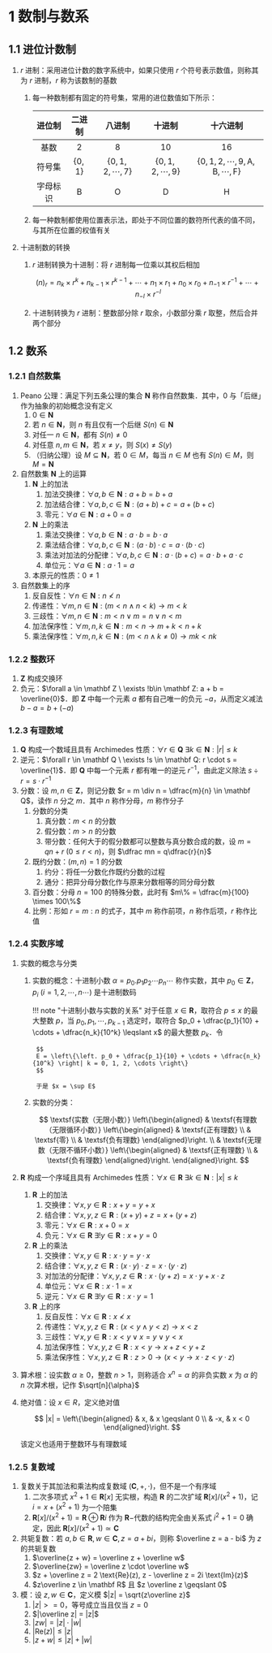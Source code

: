 # 1 数制与数系

## 1.1 进位计数制
1. $r$ 进制：采用进位计数的数字系统中，如果只使用 $r$ 个符号表示数值，则称其为 $r$ 进制，$r$ 称为该数制的基数
    1. 每一种数制都有固定的符号集，常用的进位数值如下所示：

        <div style="text-align: center;">

        |  进位制  |   二进制   |          八进制          |          十进制          |                      十六进制                      |
        | :------: | :--------: | :----------------------: | :----------------------: | :------------------------------------------------: |
        |   基数   |    $2$     |           $8$            |           $10$           |                        $16$                        |
        |  符号集  | $\{0, 1\}$ | $\{0, 1, 2, \cdots, 7\}$ | $\{0, 1, 2, \cdots, 9\}$ | $\{0, 1, 2, \cdots, 9, \mathrm{A, B, \cdots, F}\}$ |
        | 字母标识 | $\text{B}$ |        $\text{O}$        |        $\text{D}$        |                     $\text{H}$                     |

        </div>

    2. 每一种数制都使用位置表示法，即处于不同位置的数符所代表的值不同，与其所在位置的权值有关

2. 十进制数的转换
    1. $r$ 进制转换为十进制：将 $r$ 进制每一位乘以其权后相加

        $$
        (n)_r = n_k \times r^k + n_{k-1} \times r^{k-1} + \cdots + n_1 \times r_1 + n_0 \times r_0 + n_{-1} \times r^{-1} + \cdots + n_{-l} \times r^{-l}
        $$

    2. 十进制转换为 $r$ 进制：整数部分除 $r$ 取余，小数部分乘 $r$ 取整，然后合并两个部分

## 1.2 数系
### 1.2.1 自然数集
1. $\text{Peano}$ 公理：满足下列五条公理的集合 $\mathbf N$ 称作自然数集．其中，$0$ 与「后继」作为抽象的初始概念没有定义
    1. $0 \in \mathbf N$
    2. 若 $n \in \mathbf N$，则 $n$ 有且仅有一个后继 $S(n) \in \mathbf N$
    3. 对任一 $n \in \mathbf N$，都有 $S(n) \neq 0$
    4. 对任意 $n, m \in \mathbf N$，若 $x \neq y$，则 $S(x) \neq S(y)$
    5. （归纳公理）设 $M \subseteq \mathbf N$，若 $0 \in M$，每当 $n \in M$ 也有 $S(n) \in M$，则 $M = \mathbf N$
2. 自然数集 $\mathbf N$ 上的运算
    1. $\mathbf N$ 上的加法
        1. 加法交换律：$\forall a, b \in \mathbf N: a + b=b + a$
        2. 加法结合律：$\forall a, b, c \in \mathbf N: (a + b) + c=a + (b + c)$
        3. 零元：$\forall a \in \mathbf N: a + 0 = a$
    2. $\mathbf N$ 上的乘法
        1. 乘法交换律：$\forall a, b \in \mathbf N: a \cdot b=b \cdot a$
        2. 乘法结合律：$\forall a, b, c \in \mathbf N: (a \cdot b) \cdot c=a \cdot (b \cdot c)$
        3. 乘法对加法的分配律：$\forall a, b, c \in \mathbf N: a \cdot (b + c)=a \cdot b+a \cdot c$
        4. 单位元：$\forall a \in \mathbf N: a \cdot 1 = a$
    3. 本原元的性质：$0 \neq 1$
3. 自然数集上的序
    1. 反自反性：$\forall n \in \mathbf N: n \nless n$
    2. 传递性：$\forall m, n \in \mathbf N: (m < n \wedge n < k) \to m < k$
    3. 三歧性：$\forall m, n \in \mathbf N: m < n \vee m = n \vee n < m$
    4. 加法保序性：$\forall m, n, k \in \mathbf N: m < n \to m + k < n + k$
    5. 乘法保序性：$\forall m, n, k \in \mathbf N: (m < n \wedge k \neq 0)\to mk < nk$

### 1.2.2 整数环
1. $\mathbf Z$ 构成交换环
2. 负元：$\forall a \in \mathbf Z \ \exists !b\in \mathbf Z: a + b = \overline{0}$．即 $\mathbf Z$ 中每一个元素 $a$ 都有自己唯一的负元 $-a$，从而定义减法 $b - a = b + (-a)$

### 1.2.3 有理数域
1. $\mathbf Q$ 构成一个数域且具有 $\text{Archimedes}$ 性质：$\forall r \in \mathbf Q \ \exists k \in \mathbf N: |r| \leqslant k$
2. 逆元：$\forall r \in \mathbf Q \ \exists !s \in \mathbf Q: r \cdot s = \overline{1}$．即 $\mathbf Q$ 中每一个元素 $r$ 都有唯一的逆元 $r^{-1}$，由此定义除法 $s \div r = s \cdot r^{-1}$
3. 分数：设 $m, n \in \mathbf Z$，则记分数 $r = m \div n = \dfrac{m}{n} \in \mathbf Q$，读作 $n$ 分之 $m$．其中 $n$ 称作分母，$m$ 称作分子
    1. 分数的分类
        1. 真分数：$m < n$ 的分数
        2. 假分数：$m > n$ 的分数
        3. 带分数：任何大于的假分数都可以整数与真分数合成的数，设 $m = qn + r \ (0 \leqslant r < n)$，则 $\dfrac mn = q\dfrac{r}{n}$
    2. 既约分数：$(m, n) = 1$ 的分数
        1. 约分：将任一分数化作既约分数的过程
        2. 通分：把异分母分数化作与原来分数相等的同分母分数
    3. 百分数：分母 $n = 100$ 的特殊分数，此时有 $m\% = \dfrac{m}{100} \times 100\%$
    4. 比例：形如 $r = m : n$ 的式子，其中 $m$ 称作前项，$n$ 称作后项，$r$ 称作比值

### 1.2.4 实数序域
1. 实数的概念与分类
    1. 实数的概念：十进制小数 $\alpha = p_0.p_1 p_2 \cdots p_n \cdots$ 称作实数，其中 $p_0 \in \mathbf Z$，$p_i \ (i = 1, 2, \cdots, n \cdots)$ 是十进制数码

        !!! note "十进制小数与实数的关系"
            对于任意 $x \in \mathbf R$，取符合 $p \leqslant x$ 的最大整数 $p$，当 $p_0, p_1, \cdots, p_{k-1}$ 选定时，取符合 $p_0 + \dfrac{p_1}{10} + \cdots + \dfrac{n_k}{10^k} \leqslant x$ 的最大整数 $p_k$．令

            $$
            E = \left\{\left. p_0 + \dfrac{p_1}{10} + \cdots + \dfrac{n_k}{10^k} \right| k = 0, 1, 2, \cdots \right\}
            $$

            于是 $x = \sup E$

    2. 实数的分类：

        $$
        \textsf{实数（无限小数）} \left\{\begin{aligned}
        & \textsf{有理数（无限循环小数）} \left\{\begin{aligned}
        & \textsf{正有理数} \\
        & \textsf{零} \\
        & \textsf{负有理数}
        \end{aligned}\right. \\
        & \textsf{无理数（无限不循环小数）} \left\{\begin{aligned}
        & \textsf{正有理数} \\
        & \textsf{负有理数}
        \end{aligned}\right.
        \end{aligned}\right.
        $$

2. $\mathbf R$ 构成一个序域且具有 $\text{Archimedes}$ 性质：$\forall x \in \mathbf R \ \exists k \in \mathbf N: |x| \leqslant k$
    1. $\mathbf R$ 上的加法
        1. 交换律：$\forall x, y \in \mathbf R: x + y = y + x$
        2. 结合律：$\forall x, y, z \in \mathbf R: (x + y) + z = x + (y + z)$
        3. 零元：$\forall x \in \mathbf R: x + 0  = x$
        4. 负元：$\forall x \in \mathbf R \ \exists! y\in \mathbf R: x + y = 0$
    2. $\mathbf R$ 上的乘法
        1. 交换律：$\forall x, y \in \mathbf R: x \cdot y = y \cdot x$
        2. 结合律：$\forall x, y, z \in \mathbf R: (x \cdot y) \cdot z = x \cdot (y \cdot z)$
        3. 对加法的分配律：$\forall x, y, z \in \mathbf R: x \cdot (y + z) = x \cdot y + x \cdot z$
        4. 单位元：$\forall x \in \mathbf R: x \cdot 1 = x$
        5. 逆元：$\forall x \in \mathbf R \ \exists! y\in \mathbf R: x \cdot y = 1$
    3. $\mathbf R$ 上的序
        1. 反自反性：$\forall x\in \mathbf R: x\nless x$
        2. 传递性：$\forall x, y, z\in \mathbf R: (x < y\wedge y < z)\to x < z$
        3. 三歧性：$\forall x, y\in \mathbf R: x < y\vee x = y\vee y < x$
        4. 加法保序性：$\forall x, y, z\in \mathbf R: x < y\to x + z < y + z$
        5. 乘法保序性：$\forall x, y, z\in \mathbf R: z>0\to (x < y\to x\cdot z < y\cdot z)$
3. 算术根：设实数 $\alpha \geqslant 0$，整数 $n > 1$，则称适合 $x^n = \alpha$ 的非负实数 $x$ 为 $\alpha$ 的 $n$ 次算术根，记作 $\sqrt[n]{\alpha}$
4. 绝对值：设 $x \in R$，定义绝对值

    $$
    |x| = \left\{\begin{aligned}
    & x, & x \geqslant 0 \\
    & -x, & x < 0
    \end{aligned}\right.
    $$

    该定义也适用于整数环与有理数域

### 1.2.5 复数域
1. 复数关于其加法和乘法构成复数域 $(\mathbf C, +, \cdot)$，但不是一个有序域
    1. 二次多项式 $x^2 + 1 \in \mathbf R[x]$ 无实根，构造 $\mathbf R$ 的二次扩域 $\mathbf R[x] / (x^2 + 1)$，记 $i = x + (x^2 + 1)$ 为一个陪集
    2. $\mathbf R[x] / (x^2 + 1) = \mathbf R \oplus \mathbf Ri$ 作为 $\mathbf R-$代数的结构完全由关系式 $i^2 + 1 = 0$ 确定，因此 $\mathbf R[x] / (x^2 + 1) \simeq \mathbf C$
2. 共轭复数：若 $a, b \in \mathbf R, w \in \mathbf C, z = a + bi$，则称 $\overline z = a - bi$ 为 $z$ 的共轭复数
    1. $\overline{z + w} = \overline z + \overline w$
    2. $\overline{zw} = \overline z \cdot \overline w$
    3. $z + \overline z = 2 \text{Re}(z), z - \overline z = 2i \text{Im}(z)$
    4. $z\overline z \in \mathbf R$ 且 $z \overline z \geqslant 0$
3. 模：设 $z, w \in \mathbf C$，定义模 $|z| = \sqrt{z\overline z}$
    1. $|z| >= 0$，等号成立当且仅当 $z = 0$
    2. $|\overline z| = |z|$
    3. $|zw| = |z| \cdot |w|$
    4. $|\text{Re}(z)| \leqslant |z|$
    5. $|z + w| \leqslant |z| + |w|$
